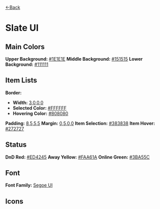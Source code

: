 [<-Back](/Index.md)
# Slate UI

## Main Colors
**Upper Background:** <u>#1E1E1E</u>
**Middle Background:** <u>#151515</u>
**Lower Background:** <u>#111111</u>

## Item Lists
**Border:** 
- **Width:** <u>3,0,0,0</u>
- **Selected Color:** <u>#FFFFFF</u>
- **Hovering Color:** <u>#808080</u><br>


**Padding:** <u>8,5,5,5</u>
**Margin:** <u>0,5,0,0</u>
**Item Selection:** <u>#383838</u>
**Item Hover:** <u>#272727</u>

## Status
 **DnD Red:** <u>#ED4245</u>
 **Away Yellow:** <u>#FAA61A</u>
 **Online Green:** <u>#3BA55C</u>

## Font
**Font Family:** <u>Segoe UI</u>

## Icons
